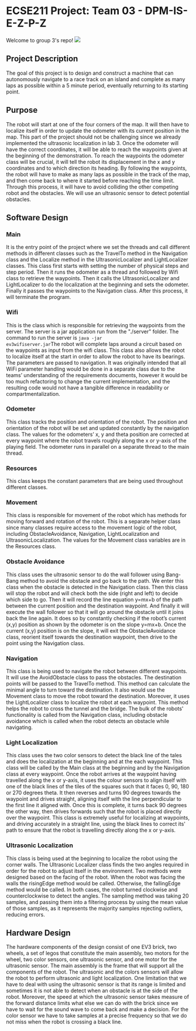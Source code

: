 # ECSE211 Project: Team 03 - DPM-IS-E-Z-P-Z
Welcome to group 3's repo!
![](https://github.com/mcgill-ecse211-w21/project-ecse211_t03/blob/main/Poster.png)

## Project Description
The goal of this project is to design and construct a machine that can autonomously navigate to a race track on an island and complete as many laps as possible within a 5 minute period, eventually returning to its starting point.

## Purpose
The robot will start at one of the four corners of the map. It will then have to localize itself in order to update the odometer with its current position in the map. This part of the project should not be challenging since we already implemented the ultrasonic localization in lab 3. Once the odometer will have the correct coordinates, it will be able to reach the waypoints  given at the beginning of the demonstration. To reach the waypoints the odometer class will be crucial, it will tell the robot its displacement in the x and y coordinates and to which direction its heading. By following the waypoints, the robot will have to make as many laps as possible in the track of the map, and then come back to where it started before reaching the time limit. Through this process, it will have to avoid colliding the other competing robot and the obstacles. We will use an ultrasonic sensor to detect potential obstacles.

## Software Design
### Main
It is the entry point of the project where we set the threads and call different methods in different classes such as the TravelTo method in the Navigation class and the Localize method in the UltrasonicLocalizer and LightLocalizer classes.
This class first starts with setting the number of physical steps and step period. Then it runs the odometer as a thread and followed by Wifi class to retrieve the waypoints. Then it calls the UltrasonicLocalizer and LightLocalizer to do the localization at the beginning and sets the odometer. Finally it passes the waypoints to the Navigation class. After this process, it will terminate the program.
### Wifi
This is the class which is responsible for retrieving the waypoints from the server. The server is a jar application run from the "./server" folder. The command to run the server is <code>java -jar ev3wifiserver.jar</code>The robot will complete laps around a circuit based on the waypoints as input from the wifi class. This class also allows the robot to localize itself at the start in order to allow the robot to have its bearings. The parameters are passed to navigation. It was originally intended that all WiFi parameter handling would be done in a separate class due to the teams’ understanding of the requirements documents, however it would be too much refactoring to change the current implementation, and the resulting code would not have a tangible difference in readability or compartmentalization.
### Odometer
This class tracks the position and orientation of the robot. The position and orientation of the robot will be set and updated constantly by the navigation class. The values for the odometers’ x, y and theta position are corrected at every waypoint where the robot travels roughly along the x or y-axis of the playing field. The odometer runs in parallel on a separate thread to the main thread. 
### Resources
This class keeps the constant parameters that are being used throughout different classes.
### Movement
This class is responsible for movement of the robot which has methods for moving forward and rotation of the robot. This is a separate helper class since many classes require access to the movement logic of the robot, including ObstacleAvoidance, Navigation, LightLocalization and UltrasonicLocalization. The values for the Movement class variables are in the Resources class.
### Obstacle Avoidance
This class uses the ultrasonic sensor to do the wall follower using Bang-Bang method to avoid the obstacle and go back to the path.
We enter this class when the obstacle is detected in the Navigation class. Then this class will stop the robot and will check both the side (right and left) to decide which side to go. Then it will record the line equation y=mx+b of the path between the current position and the destination waypoint. And finally it will execute the wall follower so that it will go around the obstacle until it joins back the line again. It does so by constantly checking if the robot’s current (x,y) position as shown by the odometer is on the slope y=mx+b. Once the current (x,y) position is on the slope, it will exit the ObstacleAvoidance class, reorient itself towards the destination waypoint, then drive to the point using the Navigation class.
### Navigation
This class is being used to navigate the robot between different waypoints. It will use the AvoidObstacle class to pass the obstacles.
The destination points will be passed to the TravelTo method. This method can calculate the minimal angle to turn toward the destination. It also would use the Movement class to move the robot toward the destination. Moreover, it uses the LightLocalizer class to localize the robot at each waypoint. This method helps the robot to cross the tunnel and the bridge. The bulk of the robots' functionality is called from the Navigation class, including obstacle avoidance which is called when the robot detects an obstacle while navigating.
### Light Localization
This class uses the two color sensors to detect the black line of the tales and does the localization at the beginning and at the each waypoint. This class will be called by the Main class at the beginning and by the Navigation class at every waypoint. Once the robot arrives at the waypoint having travelled along the x or y-axis, it uses the colour sensors to align itself with one of the black lines of the tiles of the squares such that it faces 0, 90, 180 or 270 degrees theta. It then reverses and turns 90 degrees towards the waypoint and drives straight, aligning itself with the line perpendicular to the first line it aligned with. Once this is complete, it turns back 90 degrees the other way, then drives forwards such that the robot is placed directly over the waypoint. This class is extremely useful for localizing at waypoints, and driving accurately in a straight line, using the black lines to correct its' path to ensure that the robot is travelling directly along the x or y-axis.
### Ultrasonic Localization
This class is being used at the beginning to localize the robot using the corner walls.
The Ultrasonic Localizer class finds the two angles required in order for the robot to adjust itself in the environment. Two methods were designed based on the facing of the robot. When the robot was facing the walls the risingEdge method would be called. Otherwise, the fallingEdge method would be called. In both cases, the robot turned clockwise and counterclockwise to detect the angles. The sampling method was taking 20 samples, and passing them into a filtering process by using the mean value of those samples, as it represents the majority samples rejecting outliers, reducing errors.
## Hardware Design
The hardware components of the design consist of  one EV3 brick, two wheels, a set of legos that constitute the main assembly, two motors for the wheel, two color sensors, one ultrasonic sensor, and one motor for the ultrasonic sensor. The main assembly is the frame that will support all the components of the robot.
The ultrasonic and the colors sensors will allow the robot to perform ultrasonic and light localization. One limitation that we have to deal with using the ultrasonic sensor is that its range is limited and sometimes it is not able to detect when an obstacle is at the side of the robot. Moreover, the speed at which the ultrasonic sensor takes measure of the forward distance limits what else we can do with the brick since we have to  wait for the sound wave to come back and make a decision. For the color sensor we have to take samples at a precise frequency so that we do not miss when the robot is crossing a black line.


